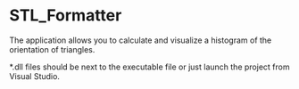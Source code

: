 # STL_Formatter

The application allows you to calculate and visualize a histogram of the orientation of triangles.

*.dll files should be next to the executable file or just launch the project from Visual Studio.